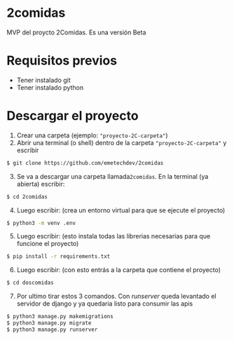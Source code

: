 # 2comidas

MVP del proycto 2Comidas. Es una versión Beta

# Requisitos previos

- Tener instalado git
- Tener instalado python

# Descargar el proyecto

1. Crear una carpeta (ejemplo: `"proyecto-2C-carpeta"`)
2. Abrir una terminal (o shell) dentro de la carpeta `"proyecto-2C-carpeta"` y escribir
``` bash
$ git clone https://github.com/emetechdev/2comidas
```
3. Se va a descargar una carpeta llamada`2comidas`. En la terminal (ya abierta) escribir:
``` bash
$ cd 2comidas
```
4. Luego escribir: (crea un entorno virtual para que se ejecute el proyecto)
``` bash
$ python3 -m venv .env
```
5. Luego escribir: (esto instala todas las librerias necesarias para que funcione el proyecto)
``` bash
$ pip install -r requirements.txt
```
6. Luego escribir: (con esto entrás a la carpeta que contiene el proyecto)
``` bash
$ cd doscomidas
```
7. Por ultimo tirar estos 3 comandos. Con *runserver* queda levantado el servidor de django y ya quedaria listo para consumir las apis
``` bash
$ python3 manage.py makemigrations
$ python3 manage.py migrate
$ python3 manage.py runserver
```
